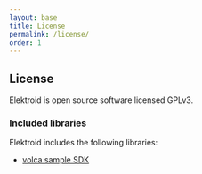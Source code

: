 ```yaml
---
layout: base
title: License
permalink: /license/
order: 1
---
```


## License

Elektroid is open source software licensed GPLv3.

### Included libraries

Elektroid includes the following libraries:

* [volca sample SDK](https://github.com/korginc/volcasample)
